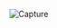 
![Capture](https://github.com/mudakkirafridi/Dart-Full-Course/assets/139226585/b72454d9-3f17-404b-b08f-955f240f1140)
